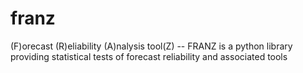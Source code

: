 # franz
(F)orecast (R)eliability (A)nalysis tool(Z) -- FRANZ is a python library providing statistical tests of forecast reliability and associated tools
